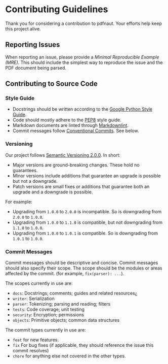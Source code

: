 # Contributing Guidelines

Thank you for considering a contribution to pdfnaut. Your efforts help keep this project alive.

## Reporting Issues

When reporting an issue, please provide a *Minimal Reproducible Example (MRE)*. This should include the simplest way to reproduce the issue and the PDF document being parsed.

## Contributing to Source Code

### Style Guide

- Docstrings should be written according to the [Google Python Style Guide](https://google.github.io/styleguide/pyguide.html#docstrings).
- Code should mostly adhere to the [PEP8](https://www.python.org/dev/peps/pep-0008/) style guide.
- Markdown documents are linted through [Markdownlint](https://github.com/DavidAnson/markdownlint).
- Commit messages follow [Conventional Commits](https://www.conventionalcommits.org/en/v1.0.0/). See below.

### Versioning

Our project follows [Semantic Versioning 2.0.0](https://semver.org/spec/v2.0.0.html). In short:

- Major versions are ground-breaking changes. These hold no guarantees.
- Minor versions include additions that guarantee an upgrade is possible but not a downgrade.
- Patch versions are small fixes or additions that guarantee both an upgrade and a downgrade is possible.

For example:

- Upgrading from `1.0.0` to `2.0.0` is incompatible. So is downgrading from `2.0.0` to `1.0.0`.
- Upgrading from `1.0.0` to `1.1.0` is compatible, but not downgrading from `1.1.0` to `1.0.0`.
- Upgrading from `1.0.0` to `1.0.1` is compatible. So is downgrading from `1.0.1` to `1.0.0`.

### Commit Messages

Commit messages should be descriptive and concise. Commit messages should also specify their scope. The scope should be the modules or areas affected by the commit. (for example, `fix(parser): ...`).

The scopes currently in use are:

- `docs`: Docstrings; comments; guides and related resources¿
- `writer`: Serialization
- `parser`: Tokenizing; parsing and reading; filters
- `tests`: Code coverage; unit testing
- `security`: Encryption; permissions
- `objects`: Primitive objects; common data structures

The commit types currently in use are:

- `feat` for new features.
- `fix` For bug fixes (if applicable, they should reference the issue this commit resolves)
- `chore` for anything else not covered in the other types.
